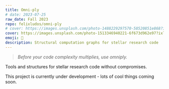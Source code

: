 ```yaml
---
title: Omni-ply
# date: 2023-07-25
raw_date: Fall 2023
repo: felixludos/omni-ply
# cover: https://images.unsplash.com/photo-1488229297570-58520851e868?ixlib=rb-4.0.3&q=80&fm=jpg&crop=entropy&cs=tinysrgb&w=1440
cover: https://images.unsplash.com/photo-1513346940221-6f673d962e97?ixlib=rb-4.0.3&ixid=M3wxMjA3fDB8MHxwaG90by1wYWdlfHx8fGVufDB8fHx8fA%3D%3D&auto=format&fit=crop&w=1440&q=80
emoji: 🧮
description: Structural computation graphs for stellar research code
---
```


> *Before your code complexity multiplies, use omniply.*

Tools and structures for stellar research code without compromises.

This project is currently under development - lots of cool things coming soon.
